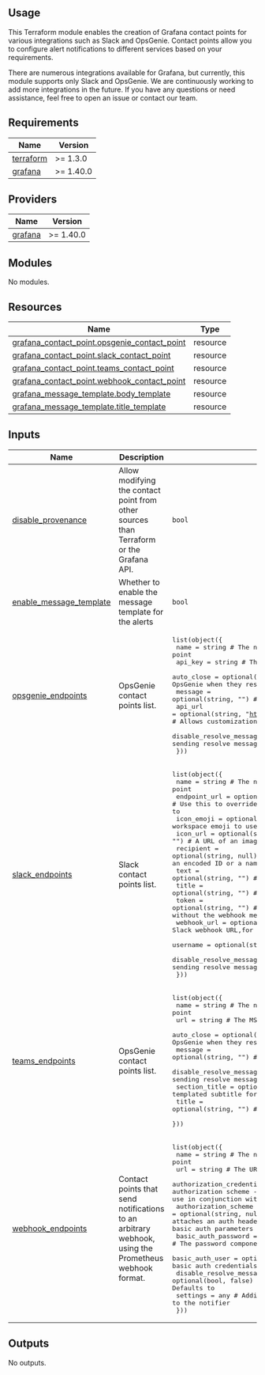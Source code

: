 ## Usage
This Terraform module enables the creation of Grafana contact points for various integrations such as Slack and OpsGenie. Contact points allow you to configure alert notifications to different services based on your requirements.

There are numerous integrations available for Grafana, but currently, this module supports only Slack and OpsGenie. We are continuously working to add more integrations in the future. If you have any questions or need assistance, feel free to open an issue or contact our team.
<!-- BEGINNING OF PRE-COMMIT-TERRAFORM DOCS HOOK -->
## Requirements

| Name | Version |
|------|---------|
| <a name="requirement_terraform"></a> [terraform](#requirement\_terraform) | >= 1.3.0 |
| <a name="requirement_grafana"></a> [grafana](#requirement\_grafana) | >= 1.40.0 |

## Providers

| Name | Version |
|------|---------|
| <a name="provider_grafana"></a> [grafana](#provider\_grafana) | >= 1.40.0 |

## Modules

No modules.

## Resources

| Name | Type |
|------|------|
| [grafana_contact_point.opsgenie_contact_point](https://registry.terraform.io/providers/grafana/grafana/latest/docs/resources/contact_point) | resource |
| [grafana_contact_point.slack_contact_point](https://registry.terraform.io/providers/grafana/grafana/latest/docs/resources/contact_point) | resource |
| [grafana_contact_point.teams_contact_point](https://registry.terraform.io/providers/grafana/grafana/latest/docs/resources/contact_point) | resource |
| [grafana_contact_point.webhook_contact_point](https://registry.terraform.io/providers/grafana/grafana/latest/docs/resources/contact_point) | resource |
| [grafana_message_template.body_template](https://registry.terraform.io/providers/grafana/grafana/latest/docs/resources/message_template) | resource |
| [grafana_message_template.title_template](https://registry.terraform.io/providers/grafana/grafana/latest/docs/resources/message_template) | resource |

## Inputs

| Name | Description | Type | Default | Required |
|------|-------------|------|---------|:--------:|
| <a name="input_disable_provenance"></a> [disable\_provenance](#input\_disable\_provenance) | Allow modifying the contact point from other sources than Terraform or the Grafana API. | `bool` | `true` | no |
| <a name="input_enable_message_template"></a> [enable\_message\_template](#input\_enable\_message\_template) | Whether to enable the message template for the alerts | `bool` | `true` | no |
| <a name="input_opsgenie_endpoints"></a> [opsgenie\_endpoints](#input\_opsgenie\_endpoints) | OpsGenie contact points list. | <pre>list(object({<br/>    name                    = string                                                 # The name of the contact point<br/>    api_key                 = string                                                 # The OpsGenie API key to use<br/>    auto_close              = optional(bool, false)                                  # Whether to auto-close alerts in OpsGenie when they resolve in the Alert manager<br/>    message                 = optional(string, "")                                   # The templated content of the message<br/>    api_url                 = optional(string, "https://api.opsgenie.com/v2/alerts") # Allows customization of the OpsGenie API URL<br/>    disable_resolve_message = optional(bool, false)                                  # Whether to disable sending resolve messages<br/>  }))</pre> | `[]` | no |
| <a name="input_slack_endpoints"></a> [slack\_endpoints](#input\_slack\_endpoints) | Slack contact points list. | <pre>list(object({<br/>    name                    = string                                                     # The name of the contact point<br/>    endpoint_url            = optional(string, "https://slack.com/api/chat.postMessage") # Use this to override the Slack API endpoint URL to send requests to<br/>    icon_emoji              = optional(string, "")                                       # The name of a Slack workspace emoji to use as the bot icon<br/>    icon_url                = optional(string, "")                                       # A URL of an image to use as the bot icon<br/>    recipient               = optional(string, null)                                     # Channel, private group, or IM channel (can be an encoded ID or a name) to send messages to<br/>    text                    = optional(string, "")                                       # Templated content of the message<br/>    title                   = optional(string, "")                                       # Templated title of the message<br/>    token                   = optional(string, "")                                       # A Slack API token,for sending messages directly without the webhook method<br/>    webhook_url             = optional(string, "")                                       # A Slack webhook URL,for sending messages via the webhook method<br/>    username                = optional(string, "")                                       # Username for the bot to use<br/>    disable_resolve_message = optional(bool, false)                                      # Whether to disable sending resolve messages<br/>  }))</pre> | `[]` | no |
| <a name="input_teams_endpoints"></a> [teams\_endpoints](#input\_teams\_endpoints) | OpsGenie contact points list. | <pre>list(object({<br/>    name                    = string                # The name of the contact point<br/>    url                     = string                # The MS Teams Webhook URL to use<br/>    auto_close              = optional(bool, false) # Whether to auto-close alerts in OpsGenie when they resolve in the Alert manager<br/>    message                 = optional(string, "")  # The templated content of the message<br/>    disable_resolve_message = optional(bool, false) # Whether to disable sending resolve messages<br/>    section_title           = optional(string, "")  # The templated subtitle for each message section.<br/>    title                   = optional(string, "")  # The templated title of the message<br/>  }))</pre> | `[]` | no |
| <a name="input_webhook_endpoints"></a> [webhook\_endpoints](#input\_webhook\_endpoints) | Contact points that send notifications to an arbitrary webhook, using the Prometheus webhook format. | <pre>list(object({<br/>    name                      = string                 # The name of the contact point<br/>    url                       = string                 # The URL to send webhook requests to<br/>    authorization_credentials = optional(string, null) # Allows a custom authorization scheme - attaches an auth header with this value. Do not use in conjunction with basic auth parameters<br/>    authorization_scheme      = optional(string, null) # Allows a custom authorization scheme - attaches an auth header with this name. Do not use in conjunction with basic auth parameters<br/>    basic_auth_password       = optional(string, null) # The password component of the basic auth credentials to use<br/>    basic_auth_user           = optional(string, null) # The username component of the basic auth credentials to use<br/>    disable_resolve_message   = optional(bool, false)  # Whether to disable sending resolve messages. Defaults to<br/>    settings                  = any                    # Additional custom properties to attach to the notifier<br/>  }))</pre> | `[]` | no |

## Outputs

No outputs.
<!-- END OF PRE-COMMIT-TERRAFORM DOCS HOOK -->
